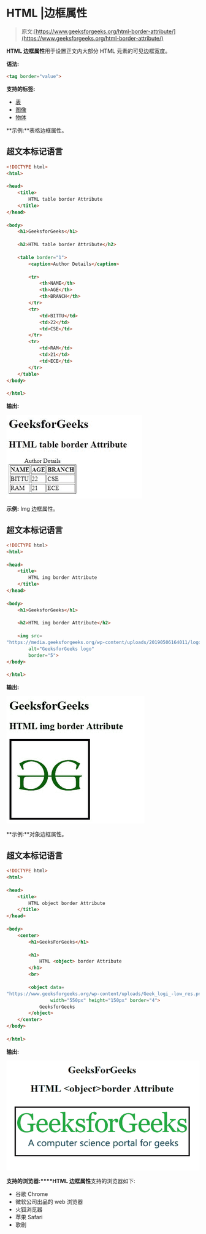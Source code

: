 # HTML |边框属性

> 原文:[https://www.geeksforgeeks.org/html-border-attribute/](https://www.geeksforgeeks.org/html-border-attribute/)

**HTML 边框属性**用于设置正文内大部分 HTML 元素的可见边框宽度。

**语法:**

```html
<tag border="value">

```

**支持的标签:**

*   [表](https://www.geeksforgeeks.org/html-table-border-attribute/)
*   [图像](http://geeksforgeeks.org/html-img-border-attribute/)
*   [物体](https://www.geeksforgeeks.org/html-object-border-attribute/)

**示例:**表格边框属性。

## 超文本标记语言

```html
<!DOCTYPE html>
<html>

<head>
    <title>
        HTML table border Attribute
    </title>
</head>

<body>
    <h1>GeeksforGeeks</h1>

    <h2>HTML table border Attribute</h2>

    <table border="1">
        <caption>Author Details</caption>

        <tr>
            <th>NAME</th>
            <th>AGE</th>
            <th>BRANCH</th>
        </tr>
        <tr>
            <td>BITTU</td>
            <td>22</td>
            <td>CSE</td>
        </tr>
        <tr>
            <td>RAM</td>
            <td>21</td>
            <td>ECE</td>
        </tr>
    </table>
</body>

</html>
```

**输出:**

![](img/edea8704a77b560c65d7244937a6d0d0.png)

**示例:** Img 边框属性。

## 超文本标记语言

```html
<!DOCTYPE html>
<html>

<head>
    <title>
        HTML img border Attribute
    </title>
</head>

<body>
    <h1>GeeksforGeeks</h1>

    <h2>HTML img border Attribute</h2>

    <img src=
"https://media.geeksforgeeks.org/wp-content/uploads/20190506164011/logo3.png"
        alt="GeeksforGeeks logo"
        border="5">
</body>

</html>
```

**输出:**

![](img/9440265bea772127e26b88b577cff33d.png)

**示例:**对象边框属性。

## 超文本标记语言

```html
<!DOCTYPE html>
<html>

<head>
    <title>
        HTML object border Attribute
    </title>
</head>

<body>
    <center>
        <h1>GeeksForGeeks</h1>

        <h1>
            HTML <object> border Attribute
        </h1>
        <br>

        <object data=
"https://www.geeksforgeeks.org/wp-content/uploads/Geek_logi_-low_res.png"
                width="550px" height="150px" border="4">
            GeeksforGeeks
        </object>
    </center>
</body>

</html>
```

**输出:**

![](img/057b33855384511059d35c2035051e0a.png)

**支持的浏览器:****HTML 边框属性**支持的浏览器如下:

*   谷歌 Chrome
*   微软公司出品的 web 浏览器
*   火狐浏览器
*   苹果 Safari
*   歌剧